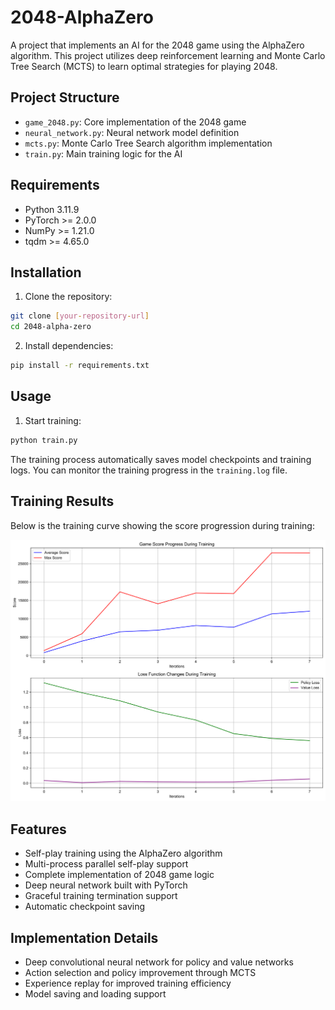 # 2048-AlphaZero

A project that implements an AI for the 2048 game using the AlphaZero algorithm. This project utilizes deep reinforcement learning and Monte Carlo Tree Search (MCTS) to learn optimal strategies for playing 2048.

## Project Structure

- `game_2048.py`: Core implementation of the 2048 game
- `neural_network.py`: Neural network model definition
- `mcts.py`: Monte Carlo Tree Search algorithm implementation
- `train.py`: Main training logic for the AI

## Requirements

- Python 3.11.9
- PyTorch >= 2.0.0
- NumPy >= 1.21.0
- tqdm >= 4.65.0

## Installation

1. Clone the repository:
```bash
git clone [your-repository-url]
cd 2048-alpha-zero
```

2. Install dependencies:
```bash
pip install -r requirements.txt
```

## Usage

1. Start training:
```bash
python train.py
```

The training process automatically saves model checkpoints and training logs. You can monitor the training progress in the `training.log` file.

## Training Results

Below is the training curve showing the score progression during training:

![Training Curves](training_curves.svg)

## Features

- Self-play training using the AlphaZero algorithm
- Multi-process parallel self-play support
- Complete implementation of 2048 game logic
- Deep neural network built with PyTorch
- Graceful training termination support
- Automatic checkpoint saving

## Implementation Details

- Deep convolutional neural network for policy and value networks
- Action selection and policy improvement through MCTS
- Experience replay for improved training efficiency
- Model saving and loading support 
